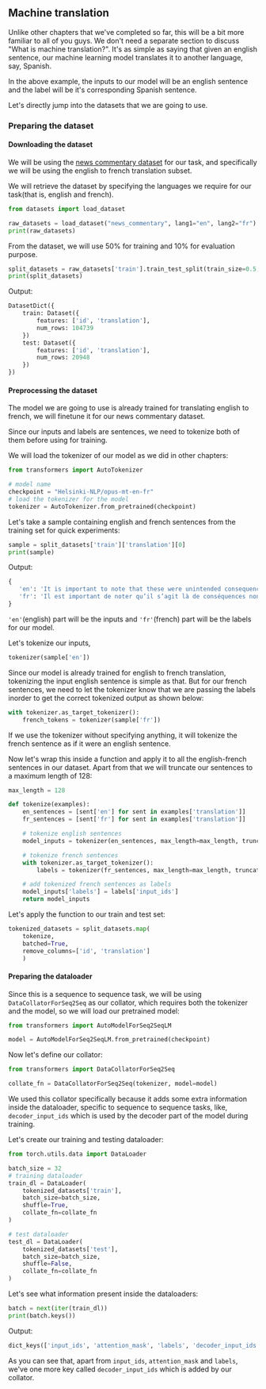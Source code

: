 ## Machine translation

Unlike other chapters that we've completed so far, this will be a bit more familiar to all of you guys. We don't need a separate section to discuss "What is machine translation?". It's as simple as saying that given an english sentence, our machine learning model translates it to another language, say, Spanish.

In the above example, the inputs to our model will be an english sentence and the label will be it's corresponding Spanish sentence.

Let's directly jump into the datasets that we are going to use.

### Preparing the dataset

#### Downloading the dataset

We will be using the [news commentary dataset](https://huggingface.co/datasets/news_commentary) for our task, and specifically we will be using the english to french translation subset.

We will retrieve the dataset by specifying the languages we require for our task(that is, english and french).

```python
from datasets import load_dataset

raw_datasets = load_dataset("news_commentary", lang1="en", lang2="fr")
print(raw_datasets)
```

From the dataset, we will use 50% for training and 10% for evaluation purpose.

```python
split_datasets = raw_datasets['train'].train_test_split(train_size=0.5, test_size=0.1, seed=42)
print(split_datasets)
```
Output:
```python
DatasetDict({
    train: Dataset({
        features: ['id', 'translation'],
        num_rows: 104739
    })
    test: Dataset({
        features: ['id', 'translation'],
        num_rows: 20948
    })
})
```

#### Preprocessing the dataset

The model we are going to use is already trained for translating english to french, we will finetune it for our news commentary dataset.

Since our inputs and labels are sentences, we need to tokenize both of them before using for training. 

We will load the tokenizer of our model as we did in other chapters:

```python
from transformers import AutoTokenizer

# model name
checkpoint = "Helsinki-NLP/opus-mt-en-fr"
# load the tokenizer for the model
tokenizer = AutoTokenizer.from_pretrained(checkpoint)
```

Let's take a sample containing english and french sentences from the training set for quick experiments:

```python
sample = split_datasets['train']['translation'][0]
print(sample)
```
Output:
```python
{
   'en': 'It is important to note that these were unintended consequences of basically sensible policy decisions.', 
   'fr': 'Il est important de noter qu’il s’agit là de conséquences non voulues de décisions politiques raisonnables au départ.'
}
```

```'en'```(english) part will be the inputs and ```'fr'```(french) part will be the labels for our model.

Let's tokenize our inputs,

```python
tokenizer(sample['en'])
```
Since our model is already trained for english to french translation, tokenizing the input english sentence is simple as that. But for our french sentences, we need to let the tokenizer know that we are passing the labels inorder to get the correct tokenized output as shown below:

```python
with tokenizer.as_target_tokenizer():
    french_tokens = tokenizer(sample['fr'])
```

If we use the tokenizer without specifying anything, it will tokenize the french sentence as if it were an english sentence.

Now let's wrap this inside a function and apply it to all the english-french sentences in our dataset. Apart from that we will truncate our sentences to a maximum length of 128:

```python
max_length = 128

def tokenize(examples):
    en_sentences = [sent['en'] for sent in examples['translation']]
    fr_sentences = [sent['fr'] for sent in examples['translation']]

    # tokenize english sentences
    model_inputs = tokenizer(en_sentences, max_length=max_length, truncation=True)

    # tokenize french sentences
    with tokenizer.as_target_tokenizer():
        labels = tokenizer(fr_sentences, max_length=max_length, truncation=True)

    # add tokenized french sentences as labels
    model_inputs['labels'] = labels['input_ids']
    return model_inputs
```

Let's apply the function to our train and test set:

```python
tokenized_datasets = split_datasets.map(
    tokenize, 
    batched=True, 
    remove_columns=['id', 'translation']
    )
```

#### Preparing the dataloader

Since this is a sequence to sequence task, we will be using ```DataCollatorForSeq2Seq``` as our collator, which requires both the tokenizer and the model, so we will load our pretrained model:

```python
from transformers import AutoModelForSeq2SeqLM

model = AutoModelForSeq2SeqLM.from_pretrained(checkpoint)
```

Now let's define our collator:

```python
from transformers import DataCollatorForSeq2Seq

collate_fn = DataCollatorForSeq2Seq(tokenizer, model=model)
```

We used this collator specifically because it adds some extra information inside the dataloader, specific to sequence to sequence tasks, like, ```decoder_input_ids``` which is used by the decoder part of the model during training.

Let's create our training and testing dataloader:

```python
from torch.utils.data import DataLoader

batch_size = 32
# training dataloader
train_dl = DataLoader(
    tokenized_datasets['train'], 
    batch_size=batch_size, 
    shuffle=True, 
    collate_fn=collate_fn
)

# test dataloader
test_dl = DataLoader(
    tokenized_datasets['test'], 
    batch_size=batch_size, 
    shuffle=False, 
    collate_fn=collate_fn
)
```

Let's see what information present inside the dataloaders:

```python
batch = next(iter(train_dl))
print(batch.keys())
```
Output:
```python
dict_keys(['input_ids', 'attention_mask', 'labels', 'decoder_input_ids'])
```

As you can see that, apart from ```input_ids```, ```attention_mask``` and ```labels```, we've one more key called ```decoder_input_ids``` which is added by our collator.






